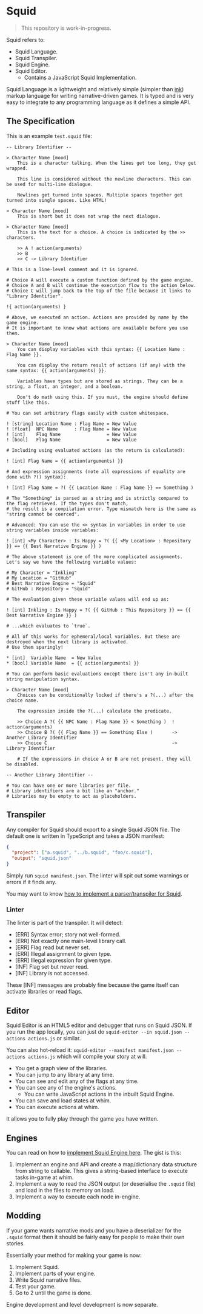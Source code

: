 # Squid

> This repository is work-in-progress.

Squid refers to:

- Squid Language.
- Squid Transpiler.
- Squid Engine.
- Squid Editor.
  - Contains a JavaScript Squid Implementation.

Squid Language is a lightweight and relatively simple (simpler than [ink](https://github.com/inkle/ink)) markup language
for writing narrative-driven games. It is typed and is very easy to integrate to any programming language as it defines
a simple API.

## The Specification

This is an example `test.squid` file:

```squid
-- Library Identifier --

> Character Name [mood]
    This is a character talking. When the lines get too long, they get wrapped.

    This line is considered without the newline characters. This can be used for multi-line dialogue.

    Newlines get turned into spaces. Multiple spaces together get turned into single spaces. Like HTML!

> Character Name [mood]
    This is short but it does not wrap the next dialogue.

> Character Name [mood]
    This is the text for a choice. A choice is indicated by the >> characters.

    >> A ! action(arguments)
    >> B
    >> C -> Library Identifier

# This is a line-level comment and it is ignored.

# Choice A will execute a custom function defined by the game engine.
# Choice A and B will continue the execution flow to the action below.
# Choice C will jump back to the top of the file because it links to "Library Identifier".

!{ action(arguments) }

# Above, we executed an action. Actions are provided by name by the game engine.
# It is important to know what actions are available before you use them.

> Character Name [mood]
    You can display variables with this syntax: {{ Location Name : Flag Name }}.

    You can display the return result of actions (if any) with the same syntax: {{ action(arguments) }}.

    Variables have types but are stored as strings. They can be a string, a float, an integer, and a boolean.

    Don't do math using this. If you must, the engine should define stuff like this.

# You can set arbitrary flags easily with custom whitespace.

! [string] Location Name : Flag Name = New Value
! [float]  NPC Name      : Flag Name = New Value
! [int]    Flag Name                 = New Value
! [bool]   Flag Name                 = New Value

# Including using evaluated actions (as the return is calculated):

! [int] Flag Name = {{ action(arguments) }}

# And expression assignments (note all expressions of equality are done with ?() syntax):

! [int] Flag Name = ?( {{ Location Name : Flag Name }} == Something )

# The "Something" is parsed as a string and is strictly compared to the flag retrieved. If the types don't match,
# the result is a compilation error. Type mismatch here is the same as "string cannot be coerced".

# Advanced: You can use the <> syntax in variables in order to use string variables inside variables:

! [int] <My Character> : Is Happy = ?( {{ <My Location> : Repository }} == {{ Best Narrative Engine }} )

# The above statement is one of the more complicated assignments. Let's say we have the following variable values:

# My Character = "Inkling"
# My Location = "GitHub"
# Best Narrative Engine = "Squid"
# GitHub : Repository = "Squid"

# The evaluation given these variable values will end up as:

! [int] Inkling : Is Happy = ?( {{ GitHub : This Repository }} == {{ Best Narrative Engine }} )

# ...which evaluates to `true`.

# All of this works for ephemeral/local variables. But these are destroyed when the next library is activated.
# Use them sparingly!

* [int]  Variable Name  = New Value
* [bool] Variable Name  = {{ action(arguments) }}

# You can perform basic evaluations except there isn't any in-built string manipulation syntax.

> Character Name [mood]
    Choices can be conditionally locked if there's a ?(...) after the choice name.

    The expression inside the ?(...) calculate the predicate.

    >> Choice A ?( {{ NPC Name : Flag Name }} < Something )  !  action(arguments)
    >> Choice B ?( {{ Flag Name }} == Something Else )       -> Another Library Identifier
    >> Choice C                                              -> Library Identifier

    # If the expressions in choice A or B are not present, they will be disabled.

-- Another Library Identifier --

# You can have one or more libraries per file.
# Library identifiers are a bit like an "anchor."
# Libraries may be empty to act as placeholders.
```

## Transpiler

Any compiler for Squid should export to a single Squid JSON file. The default one is written in TypeScript
and takes a JSON manifest:

```json
{
  "project": ["a.squid", "../b.squid", "foo/c.squid"],
  "output": "squid.json"
}
```

Simply run `squid manifest.json`. The linter will spit out some warnings or errors if it finds any.

You may want to know [how to implement a parser/transpiler for Squid](docs/transpiler.md).

### Linter

The linter is part of the transpiler. It will detect:

- [ERR] Syntax error; story not well-formed.
- [ERR] Not exactly one main-level library call.
- [ERR] Flag read but never set.
- [ERR] Illegal assignment to given type.
- [ERR] Illegal expression for given type.
- [INF] Flag set but never read.
- [INF] Library is not accessed.

These [INF] messages are probably fine because the game itself can activate libraries or read flags.

## Editor

Squid Editor is an HTML5 editor and debugger that runs on Squid JSON. If you run the app locally, you can just do
`squid-editor --in squid.json --actions actions.js` or similar.

You can also hot-reload it: `squid-editor --manifest manifest.json --actions actions.js` which will compile your story
at will.

- You get a graph view of the libraries.
- You can jump to any library at any time.
- You can see and edit any of the flags at any time.
- You can see any of the engine's actions.
  - You can write JavaScript actions in the inbuilt Squid Engine.
- You can save and load states at whim.
- You can execute actions at whim.

It allows you to fully play through the game you have written.

## Engines

You can read on how to [implement Squid Engine here](docs/engine.md). The gist is this:

1. Implement an engine and API and create a map/dictionary data structure from string to callable. This gives a
   string-based interface to execute tasks in-game at whim.
2. Implement a way to read the JSON output (or deserialise the `.squid` file) and load in the files to memory on
   load.
3. Implement a way to execute each node in-engine.

## Modding

If your game wants narrative mods and you have a deserializer for the `.squid` format then it should be
fairly easy for people to make their own stories.

Essentially your method for making your game is now:

1. Implement Squid.
2. Implement parts of your engine.
3. Write Squid narrative files.
4. Test your game.
5. Go to 2 until the game is done.

Engine development and level development is now separate.

